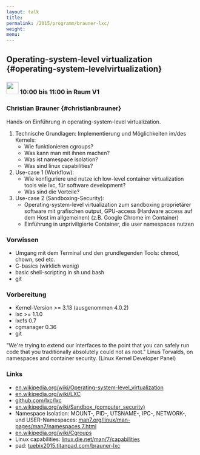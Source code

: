 ```yaml
---
layout: talk
title:
permalink: /2015/programm/brauner-lxc/
weight: 
menu:
---
```

## Operating-system-level virtualization {#operating-system-levelvirtualization}

### <img height = "32" src="../../../images/talk.svg"> 10:00 bis 11:00 in Raum V1

### Christian Brauner {#christianbrauner}

Hands-on Einführung in operating-system-level virtualization.

1. Technische Grundlagen: Implementierung und Möglichkeiten im/des Kernels:
   - Wie funktionieren cgroups?
   - Was kann man mit ihnen machen?
   - Was ist namespace isolation?
   - Was sind linux capabilities?
2. Use-case 1 (Workflow):
   - Wie konfiguriere und nutze ich low-level container virtualization tools wie lxc, für software development?
   - Was sind die Vorteile?
3. Use-case 2 (Sandboxing-Security):
   - Operating-system-level virtualization zum sandboxing proprietärer software mit grafischen output, GPU-access (Hardware access auf dem Host im allgemeinen) (z.B. Google Chrome im Container)
   - Einführung in unpriviligierte Container, die user namespaces nutzen

### Vorwissen 

- Umgang mit dem Terminal und den grundlegenden Tools: chmod, chown, sed etc.
- C-basics (wirklich wenig)
- basic shell-scripting in sh und bash
- git

### Vorbereitung

- Kernel-Version >= 3.13 (ausgenommen 4.0.2)
- lxc >= 1.1.0
- lxcfs 0.7
- cgmanager 0.36
- git

 "We're trying to extend our interfaces to the point that you can safely run
 code that you traditionally absolutely could not as root."
Linus Torvalds, on namespaces and container security. (Linux Kernel Developer Panel)

### Links

- <a href="https://en.wikipedia.org/wiki/Operating-system-level_virtualization" target="_blank">en.wikipedia.org/wiki/Operating-system-level_virtualization</a>
- <a href="https://en.wikipedia.org/wiki/LXC" target="_blank">en.wikipedia.org/wiki/LXC</a>
- <a href="https://github.com/lxc/lxc" target="_blank">github.com/lxc/lxc</a>
- <a href="https://en.wikipedia.org/wiki/Sandbox_%28computer_security%29" target="_blank">en.wikipedia.org/wiki/Sandbox_(computer_security)</a>
- Namespace Isolation: MOUNT-, PID-, UTSNAME-, IPC-, NETWORK-, und USER-Namespaces: <a href="http://man7.org/linux/man-pages/man7/namespaces.7.html" target="_blank">man7.org/linux/man-pages/man7/namespaces.7.html</a>
- <a href="https://en.wikipedia.org/wiki/Cgroups" target="_blank">en.wikipedia.org/wiki/Cgroups</a>
- Linux capabilities: <a href="http://linux.die.net/man/7/capabilities" target="_blank">linux.die.net/man/7/capabilities</a>
- pad: <a href="https://tuebix2015.titanpad.com/brauner-lxc" target="_blank">tuebix2015.titanpad.com/brauner-lxc</a>
